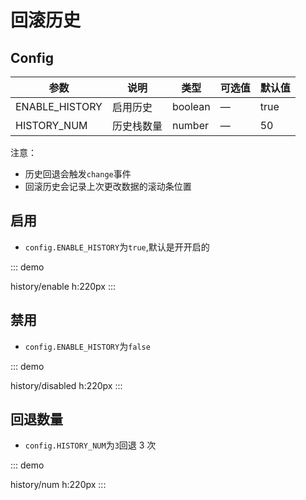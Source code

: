 # 回滚历史

## Config

| 参数           | 说明       | 类型    | 可选值 | 默认值 |
| -------------- | ---------- | ------- | ------ | ------ |
| ENABLE_HISTORY | 启用历史   | boolean | —      | true   |
| HISTORY_NUM    | 历史栈数量 | number  | —      | 50     |

注意：

-   历史回退会触发`change`事件
-   回滚历史会记录上次更改数据的滚动条位置

## 启用

-   `config.ENABLE_HISTORY`为`true`,默认是开开启的

::: demo

history/enable
h:220px
:::

## 禁用

-   `config.ENABLE_HISTORY`为`false`

::: demo

history/disabled
h:220px
:::

## 回退数量

-   `config.HISTORY_NUM`为`3`回退 3 次

::: demo

history/num
h:220px
:::
